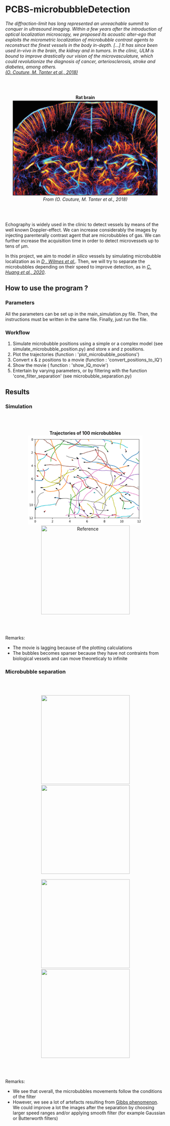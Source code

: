 # PCBS-microbubbleDetection

*The diffraction-limit has long represented an unreachable summit to conquer in ultrasound imaging. Within a few years after the introduction of optical localization microscopy, we proposed its acoustic alter-ego that exploits the micrometric localization of microbubble contrast agents to reconstruct the finest vessels in the body in-depth. [...] It has since been used in-vivo in the brain, the kidney and in tumors. In the clinic, ULM is bound to improve drastically our vision of the microvasculature, which could revolutionize the diagnosis of cancer, arteriosclerosis, stroke and diabetes, among others.*<br>
[*(O. Couture, M. Tanter et al., 2018)*](<https://ieeexplore.ieee.org/stamp/stamp.jsp?tp=&arnumber=8396283>)

<br><br>
<p align="center">
  <b>Rat brain</b>
  <br>
  <img width="460" height="300" src="https://github.com/Zammour/PCBS-microbubbleDetection/blob/main/Mice%20brain.gif">
  <br>
  <em> From (O. Couture, M. Tanter et al., 2018)</em>
</p>
<br><br>
  
Echography is widely used in the clinic to detect vessels by means of the well known Doppler-effect. We can increase considerably the images by injecting parenterally contrast agent that are microbubbles of gas. We can further increase the acquisition time in order to detect microvessels up to tens of µm.

In this project, we aim to model *in silico* vessels by simulating microbubble localization as in [*D . Wilmes et al.*](<https://ieeexplore.ieee.org/document/9251643>). Then, we will try to separate the microbubbles depending on their speed to improve detection, as in [*C. Huang et al., 2020*](<https://www.nature.com/articles/s41598-020-62898-9>).


## How to use the program ?
  
### Parameters
 
All the parameters can be set up in the main_simulation.py file. Then, the instructions must be written in the same file. Finally, just run the file.

### Workflow
  1. Simulate microbubble positions using a simple or a complex model (see simulate_microbubble_position.py) and store x and z positions.
  2. Plot the trajectories (function : 'plot_microbubble_positions')
  3. Convert x & z positions to a movie (function : 'convert_positions_to_IQ')
  4. Show the movie ( function : 'show_IQ_movie')
  5. Entertain by varying parameters, or by filtering with the function 'cone_filter_separation' (see microbubble_separation.py)


## Results

### Simulation

<br><br>
<p align="center">
<b>Trajectories of 100 microbubbles</b>
  <br>
  <img width="361" height="279" src="https://github.com/Zammour/PCBS-microbubbleDetection/blob/main/Results/Trajectories.png" title="Trajectories of 100 microbubbles">
  <img width="279" height="279" src="https://github.com/Zammour/PCBS-microbubbleDetection/blob/main/Results/Reference.gif" title="Reference">
</p>
<br><br>

Remarks:
- The movie is lagging because of the plotting calculations
- The bubbles becomes sparser because they have not contraints from biological vessels and can move theoreticaly to infinite

### Microbubble separation

<br><br>
<p align="center">
  <img width="279" height="279" src="https://github.com/Zammour/PCBS-microbubbleDetection/blob/main/Results/Low%20speed%20down.gif">
  <img width="279" height="279" src="https://github.com/Zammour/PCBS-microbubbleDetection/blob/main/Results/High%20speed%20down.gif">
</p>

<p align="center">
  <img width="279" height="279" src="https://github.com/Zammour/PCBS-microbubbleDetection/blob/main/Results/Low%20speed%20up.gif">
  <img width="279" height="279" src="https://github.com/Zammour/PCBS-microbubbleDetection/blob/main/Results/High%20speed%20up.gif">
</p>
<br><br>

Remarks:
- We see that overall, the microbubbles movements follow the conditions of the filter
- However, we see a lot of artefacts resulting from [Gibbs phenomenon](https://en.wikipedia.org/wiki/Gibbs_phenomenon). We could improve a lot the images after the separation by choosing larger speed ranges and/or applying smooth filter (for example Gaussian or Butterworth filters)
